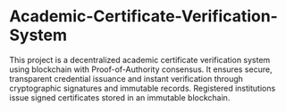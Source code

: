 # Academic-Certificate-Verification-System
This project is a decentralized academic certificate verification system using blockchain with Proof-of-Authority consensus. It ensures secure, transparent credential issuance and instant verification through cryptographic signatures and immutable records. Registered institutions issue signed certificates stored in an immutable blockchain. 
